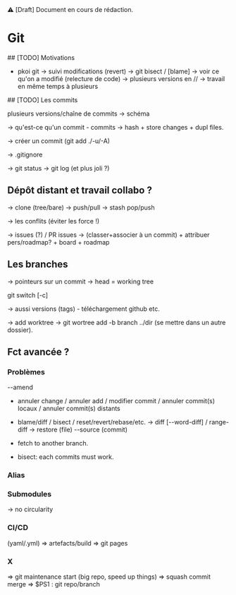 <!DOCTYPE html>
<html lang="fr">
    <head>
        <meta charset="utf8"/>
        <title>CM2 (Dev Log)</title>
		<meta name="color-scheme" content="dark light">
        <meta name="viewport" content="width=device-width, initial-scale=1"/>
  		<!--<link rel="modulepreload" href="./index.js" blocking="render" as="script" />-->
        <script type="module" src="./index.js"></script>
        <link rel="stylesheet" href="./index.css">
		<script>
			console.warn("script start");
			document.addEventListener("DOMContentLoaded", function() {
    	    	console.warn("DOM loaded")
	    	});
		</script>
    </head>
    <body class="hide_h1">
        <header></header>
        <main>

⚠ [Draft] Document en cours de rédaction.

# Git

## [TODO] Motivations

- pkoi git
	-> suivi modifications (revert)
		-> git bisect / [blame]
		-> voir ce qu'on a modifié (relecture de code)
	-> plusieurs versions en //
	-> travail en même temps à plusieurs

## [TODO] Les commits

plusieurs versions/chaîne de commits
-> schéma

-> qu'est-ce qu'un commit
	- commits -> hash + store changes
		+ dupl files.

-> créer un commit
(git add ./-u/-A)

-> .gitignore

-> git status
-> git log (et plus joli ?)

## Dépôt distant et travail collabo ?

-> clone (tree/bare)
-> push/pull
-> stash pop/push

-> les conflits (éviter les force !)

-> issues (?) / PR issues
	-> (classer+associer à un commit) + attribuer pers/roadmap? + board + roadmap

## Les branches

-> pointeurs sur un commit
	-> head = working tree

git switch [-c]

-> aussi versions (tags) - téléchargement github etc.

-> add worktree
-> git wortree add -b branch ../dir (se mettre dans un autre dossier).


## Fct avancée ?

### Problèmes

--amend
- annuler change / annuler add / modifier commit / annuler commit(s) locaux / annuler commit(s) distants
- blame/diff / bisect / reset/revert/rebase/etc.
-> diff [--word-diff] / range-diff
-> restore (file) --source (commit)

- fetch to another branch.

- bisect: each commits must work.

### Alias

### Submodules

-> no circularity

### CI/CD

(yaml/.yml)
=> artefacts/build
=> git pages

### X

=> git maintenance start (big repo, speed up things)
=> squash commit merge
=> $PS1 : git repo/branch


</main>
    </body>
</html>